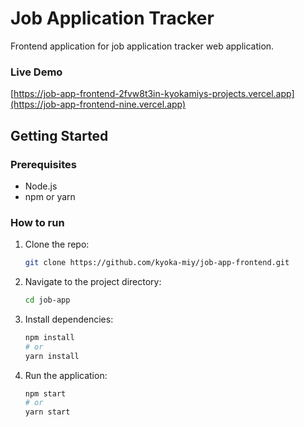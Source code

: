 # Job Application Tracker

Frontend application for job application tracker web application.

### Live Demo

[https://job-app-frontend-2fvw8t3in-kyokamiys-projects.vercel.app](https://job-app-frontend-nine.vercel.app)

## Getting Started

### Prerequisites

- Node.js
- npm or yarn

### How to run

1. Clone the repo:
   ```bash
   git clone https://github.com/kyoka-miy/job-app-frontend.git
2. Navigate to the project directory:
   ```bash
   cd job-app
3. Install dependencies:
   ```bash
   npm install
   # or
   yarn install

4. Run the application:
   ```bash
   npm start
   # or
   yarn start
